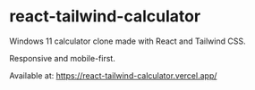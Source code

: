 ﻿# react-tailwind-calculator

Windows 11 calculator clone made with React and Tailwind CSS.

Responsive and mobile-first.

Available at: https://react-tailwind-calculator.vercel.app/
